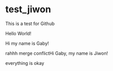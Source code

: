 # test_jiwon
This is a test for Github

Hello World!

Hi my name is Gaby!

rahhh merge conflictHi Gaby, my name is Jiwon!

everything is okay
